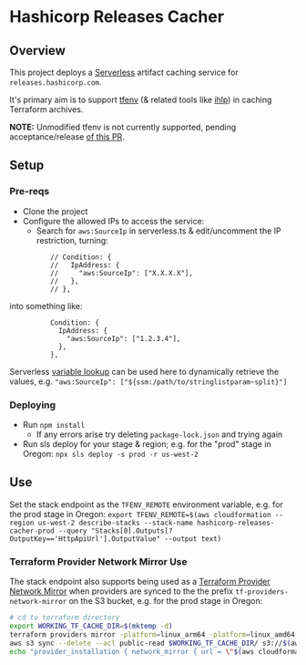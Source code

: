 # Hashicorp Releases Cacher

## Overview

This project deploys a [Serverless](https://serverless.com/cli/) artifact caching service for `releases.hashicorp.com`.

It's primary aim is to support [tfenv](https://github.com/tfutils/tfenv) (& related tools like [ihlp](https://github.com/troyready/ihlp)) in caching Terraform archives.

**NOTE:** Unmodified tfenv is not currently supported, pending acceptance/release [of this PR](https://github.com/tfutils/tfenv/pull/291).

## Setup

### Pre-reqs

* Clone the project
* Configure the allowed IPs to access the service:
    * Search for `aws:SourceIp` in serverless.ts & edit/uncomment the IP restriction, turning:

```
          // Condition: {
          //   IpAddress: {
          //     "aws:SourceIp": ["X.X.X.X"],
          //   },
          // },
```
into something like:
```
          Condition: {
            IpAddress: {
              "aws:SourceIp": ["1.2.3.4"],
            },
          },
```

Serverless [variable lookup](https://serverless.com/framework/docs/providers/aws/guide/variables/) can be used here to dynamically retrieve the values, e.g. `"aws:SourceIp": ["${ssm:/path/to/stringlistparam~split}"]`
 
### Deploying

* Run `npm install`
    * If any errors arise try deleting `package-lock.json` and trying again
* Run sls deploy for your stage & region; e.g. for the "prod" stage in Oregon: `npx sls deploy -s prod -r us-west-2`

## Use

Set the stack endpoint as the `TFENV_REMOTE` environment variable, e.g. for the prod stage in Oregon: `export TFENV_REMOTE=$(aws cloudformation --region us-west-2 describe-stacks --stack-name hashicorp-releases-cacher-prod --query "Stacks[0].Outputs[?OutputKey=='HttpApiUrl'].OutputValue" --output text)`

### Terraform Provider Network Mirror Use

The stack endpoint also supports being used as a [Terraform Provider Network Mirror](https://www.terraform.io/docs/internals/provider-network-mirror-protocol.html) when providers are synced to the the prefix `tf-providers-network-mirror` on the S3 bucket, e.g. for the prod stage in Oregon:

```bash
# cd to terraform directory
export WORKING_TF_CACHE_DIR=$(mktemp -d)
terraform providers mirror -platform=linux_arm64 -platform=linux_amd64 -platform=darwin_amd64 -platform=windows_amd64 $WORKING_TF_CACHE_DIR
aws s3 sync --delete --acl public-read $WORKING_TF_CACHE_DIR/ s3://$(aws cloudformation --region us-west-2 describe-stacks --stack-name hashicorp-releases-cacher-prod --query "Stacks[0].Outputs[?OutputKey=='CacheBucketName'].OutputValue" --output text)/tf-providers-network-mirror/
echo "provider_installation { network_mirror { url = \"$(aws cloudformation --region us-west-2 describe-stacks --stack-name hashicorp-releases-cacher-prod --query "Stacks[0].Outputs[?OutputKey=='HttpApiUrl'].OutputValue" --output text)/tf-providers-network-mirror/\" } }" >> $HOME/.terraformrc
```
